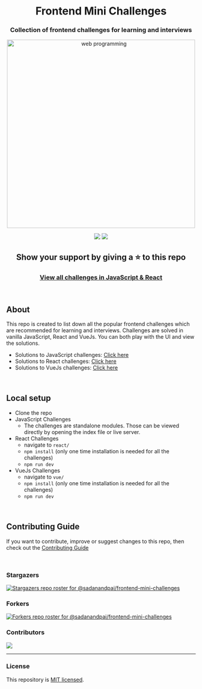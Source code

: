 <div align="center">
  <h1>Frontend Mini Challenges</h1>
  <h3>Collection of frontend challenges for learning and interviews</h3>
  <a href="https://sadanandpai.github.io/frontend-mini-challenges/"><img src="cover.png" alt="web programming" width="500px" /></a>

[![](https://img.shields.io/github/stars/sadanandpai/frontend-mini-challenges?style=for-the-badge)](#stars)
[![](https://img.shields.io/github/forks/sadanandpai/frontend-mini-challenges?style=for-the-badge)](#forks)

 <h2><p>Show your support by giving a ⭐ to this repo</p></h2>

  <h3>
    <a href="https://sadanandpai.github.io/frontend-mini-challenges/">View all challenges in JavaScript & React</a>
  </h3>
</div>

<br/>

## About

This repo is created to list down all the popular frontend challenges which are recommended for learning and interviews. Challenges are solved in vanilla JavaScript, React and VueJs. You can both play with the UI and view the solutions.

- Solutions to JavaScript challenges: [Click here](https://github.com/sadanandpai/frontend-mini-challenges/tree/main/native/machine-coding)
- Solutions to React challenges: [Click here](https://github.com/sadanandpai/frontend-mini-challenges/tree/main/react/src/machine-coding)
- Solutions to VueJs challenges: [Click here](https://github.com/sadanandpai/frontend-mini-challenges/tree/main/vue/src/machine-coding)

<br/>

## Local setup

- Clone the repo
- JavaScript Challenges
  - The challenges are standalone modules. Those can be viewed directly by opening the index file or live server.
- React Challenges
  - navigate to `react/`
  - `npm install` (only one time installation is needed for all the challenges)
  - `npm run dev`
- VueJs Challenges
  - navigate to `vue/`
  - `npm install` (only one time installation is needed for all the challenges)
  - `npm run dev`

<br/>

## Contributing Guide

If you want to contribute, improve or suggest changes to this repo, then check out the [Contributing Guide](https://github.com/sadanandpai/frontend-mini-challenges/blob/main/CONTRIBUTING.md)

<br/>

### Stargazers

[![Stargazers repo roster for @sadanandpai/frontend-mini-challenges](https://reporoster.com/stars/sadanandpai/frontend-mini-challenges)](https://github.com/sadanandpai/frontend-mini-challenges/stargazers)

### Forkers

[![Forkers repo roster for @sadanandpai/frontend-mini-challenges](https://reporoster.com/forks/sadanandpai/frontend-mini-challenges)](https://github.com/sadanandpai/frontend-mini-challenges/network/members)

### Contributors

<a href="https://github.com/sadanandpai/frontend-mini-challenges/graphs/contributors">
  <img src="https://contrib.rocks/image?repo=sadanandpai/frontend-mini-challenges" />
</a>

---

### License

This repository is [MIT licensed](./LICENSE).
